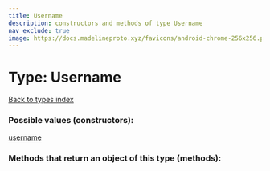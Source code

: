 ```yaml
---
title: Username
description: constructors and methods of type Username
nav_exclude: true
image: https://docs.madelineproto.xyz/favicons/android-chrome-256x256.png
---
```

# Type: Username
[Back to types index](index.html)



### Possible values (constructors):

[username](/API_docs/constructors/username.html)  



### Methods that return an object of this type (methods):



